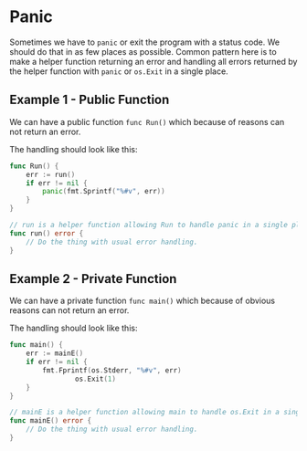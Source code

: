 # Panic

Sometimes we have to `panic` or exit the program with a status code. We should
do that in as few places as possible. Common pattern here is to make a helper
function returning an error and handling all errors returned by the helper
function with `panic` or `os.Exit` in a single place.



## Example 1 - Public Function

We can have a public function `func Run()` which because of reasons can not
return an error.

The handling should look like this:

```go
func Run() {
	err := run()
	if err != nil {
		panic(fmt.Sprintf("%#v", err))
	}
}

// run is a helper function allowing Run to handle panic in a single place.
func run() error {
	// Do the thing with usual error handling.
}
```



## Example 2 - Private Function

We can have a private function `func main()` which because of obvious reasons
can not return an error.

The handling should look like this:

```go
func main() {
	err := mainE()
	if err != nil {
		fmt.Fprintf(os.Stderr, "%#v", err)
                os.Exit(1)
	}
}

// mainE is a helper function allowing main to handle os.Exit in a single place.
func mainE() error {
	// Do the thing with usual error handling.
}
```
